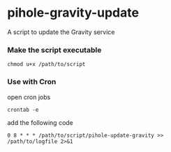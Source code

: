 # pihole-gravity-update

A script to update the Gravity service

### Make the script executable
<code>chmod u+x /path/to/script</code>
  
### Use with Cron
open cron jobs

<code>crontab -e</code>

add the following code

<code>0 8 * * * /path/to/script/pihole-update-gravity >> /path/to/logfile 2>&1</code>
